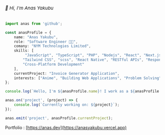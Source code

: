 <!--
<h1 align="center">Hi 👋, I'm Anas Yakubu</h1>

A software engineer who enjoys seamlessly bridging the gap between people and digital space by day, and a anime lover. My passion for software engineering emerged as the world turned digital and I know find myself creating solutions to the everyday problems that frame our human experience.
-->
 <h6 style="font-size: 15px">👋 Hi, I'm Anas Yakubu</h6>
 
```typescript
import anas from 'github';

const anasProfile = {
    name: "Anas Yakubu",
    role: "Software Engineer 👨‍💻",
    comany: "NYM Technologies Limited",
    skills: [
         "JavaScript", "TypeScript", "PHP", "Nodejs", "React", "Next.js", "Python",
        "Tailwind CSS", "scss", "React Native", "RESTful APIs", "Responsive Design",
        "Cross-Platform Development"
    ],
    currentProject: "Invoice Generator Application",
    interests: ["Anime", "Building Web Applications", "Problem Solving"]
};

console.log(`Hello, I'm ${anasProfile.name}! I work as a ${anasProfile.role} in ${anasProfile.company}.`);

anas.on('project', (project) => {
    console.log(`Currently working on: ${project}`);
});

anas.emit('project', anasProfile.currentProject);
```

Portfolio : [https://anas.dev](https://anasyakubu.vercel.app)
